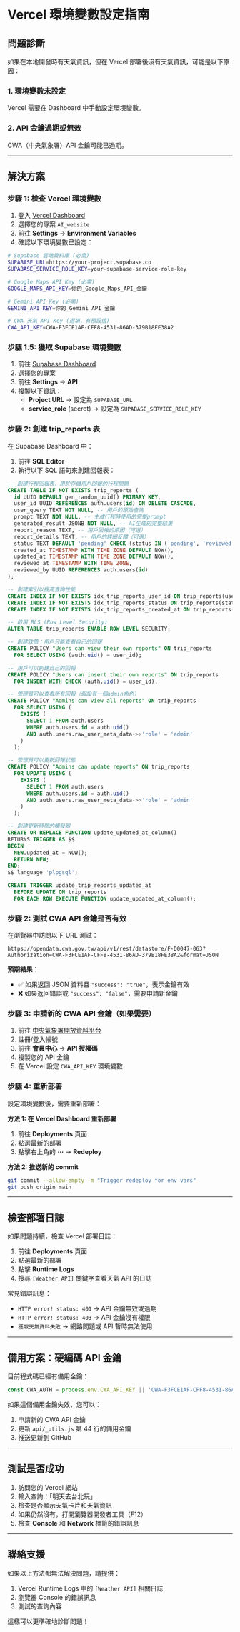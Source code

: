 # Vercel 環境變數設定指南

## 問題診斷
如果在本地開發時有天氣資訊，但在 Vercel 部署後沒有天氣資訊，可能是以下原因：

### 1. 環境變數未設定
Vercel 需要在 Dashboard 中手動設定環境變數。

### 2. API 金鑰過期或無效
CWA（中央氣象署）API 金鑰可能已過期。

---

## 解決方案

### 步驟 1: 檢查 Vercel 環境變數

1. 登入 [Vercel Dashboard](https://vercel.com/dashboard)
2. 選擇您的專案 `AI_website`
3. 前往 **Settings** → **Environment Variables**
4. 確認以下環境變數已設定：

```bash
# Supabase 雲端資料庫 (必需)
SUPABASE_URL=https://your-project.supabase.co
SUPABASE_SERVICE_ROLE_KEY=your-supabase-service-role-key

# Google Maps API Key (必需)
GOOGLE_MAPS_API_KEY=你的_Google_Maps_API_金鑰

# Gemini API Key (必需)
GEMINI_API_KEY=你的_Gemini_API_金鑰

# CWA 天氣 API Key (選填，有預設值)
CWA_API_KEY=CWA-F3FCE1AF-CFF8-4531-86AD-379B18FE38A2
```

### 步驟 1.5: 獲取 Supabase 環境變數

1. 前往 [Supabase Dashboard](https://supabase.com/dashboard)
2. 選擇您的專案
3. 前往 **Settings** → **API**
4. 複製以下資訊：
   - **Project URL** → 設定為 `SUPABASE_URL`
   - **service_role** (secret) → 設定為 `SUPABASE_SERVICE_ROLE_KEY`

### 步驟 2: 創建 trip_reports 表

在 Supabase Dashboard 中：

1. 前往 **SQL Editor**
2. 執行以下 SQL 語句來創建回報表：

```sql
-- 創建行程回報表，用於存儲用戶回報的行程問題
CREATE TABLE IF NOT EXISTS trip_reports (
  id UUID DEFAULT gen_random_uuid() PRIMARY KEY,
  user_id UUID REFERENCES auth.users(id) ON DELETE CASCADE,
  user_query TEXT NOT NULL, -- 用戶的原始查詢
  prompt TEXT NOT NULL, -- 生成行程時使用的完整prompt
  generated_result JSONB NOT NULL, -- AI生成的完整結果
  report_reason TEXT, -- 用戶回報的原因（可選）
  report_details TEXT, -- 用戶的詳細反饋（可選）
  status TEXT DEFAULT 'pending' CHECK (status IN ('pending', 'reviewed', 'resolved', 'dismissed')),
  created_at TIMESTAMP WITH TIME ZONE DEFAULT NOW(),
  updated_at TIMESTAMP WITH TIME ZONE DEFAULT NOW(),
  reviewed_at TIMESTAMP WITH TIME ZONE,
  reviewed_by UUID REFERENCES auth.users(id)
);

-- 創建索引以提高查詢性能
CREATE INDEX IF NOT EXISTS idx_trip_reports_user_id ON trip_reports(user_id);
CREATE INDEX IF NOT EXISTS idx_trip_reports_status ON trip_reports(status);
CREATE INDEX IF NOT EXISTS idx_trip_reports_created_at ON trip_reports(created_at DESC);

-- 啟用 RLS (Row Level Security)
ALTER TABLE trip_reports ENABLE ROW LEVEL SECURITY;

-- 創建政策：用戶只能查看自己的回報
CREATE POLICY "Users can view their own reports" ON trip_reports
  FOR SELECT USING (auth.uid() = user_id);

-- 用戶可以創建自己的回報
CREATE POLICY "Users can insert their own reports" ON trip_reports
  FOR INSERT WITH CHECK (auth.uid() = user_id);

-- 管理員可以查看所有回報（假設有一個admin角色）
CREATE POLICY "Admins can view all reports" ON trip_reports
  FOR SELECT USING (
    EXISTS (
      SELECT 1 FROM auth.users
      WHERE auth.users.id = auth.uid()
      AND auth.users.raw_user_meta_data->>'role' = 'admin'
    )
  );

-- 管理員可以更新回報狀態
CREATE POLICY "Admins can update reports" ON trip_reports
  FOR UPDATE USING (
    EXISTS (
      SELECT 1 FROM auth.users
      WHERE auth.users.id = auth.uid()
      AND auth.users.raw_user_meta_data->>'role' = 'admin'
    )
  );

-- 創建更新時間的觸發器
CREATE OR REPLACE FUNCTION update_updated_at_column()
RETURNS TRIGGER AS $$
BEGIN
  NEW.updated_at = NOW();
  RETURN NEW;
END;
$$ language 'plpgsql';

CREATE TRIGGER update_trip_reports_updated_at
  BEFORE UPDATE ON trip_reports
  FOR EACH ROW EXECUTE FUNCTION update_updated_at_column();
```

### 步驟 2: 測試 CWA API 金鑰是否有效

在瀏覽器中訪問以下 URL 測試：

```
https://opendata.cwa.gov.tw/api/v1/rest/datastore/F-D0047-063?Authorization=CWA-F3FCE1AF-CFF8-4531-86AD-379B18FE38A2&format=JSON
```

**預期結果**：
- ✅ 如果返回 JSON 資料且 `"success": "true"`，表示金鑰有效
- ❌ 如果返回錯誤或 `"success": "false"`，需要申請新金鑰

### 步驟 3: 申請新的 CWA API 金鑰（如果需要）

1. 前往 [中央氣象署開放資料平台](https://opendata.cwa.gov.tw/index)
2. 註冊/登入帳號
3. 前往 **會員中心** → **API 授權碼**
4. 複製您的 API 金鑰
5. 在 Vercel 設定 `CWA_API_KEY` 環境變數

### 步驟 4: 重新部署

設定環境變數後，需要重新部署：

**方法 1: 在 Vercel Dashboard 重新部署**
1. 前往 **Deployments** 頁面
2. 點選最新的部署
3. 點擊右上角的 **⋯** → **Redeploy**

**方法 2: 推送新的 commit**
```bash
git commit --allow-empty -m "Trigger redeploy for env vars"
git push origin main
```

---

## 檢查部署日誌

如果問題持續，檢查 Vercel 部署日誌：

1. 前往 **Deployments** 頁面
2. 點選最新的部署
3. 點擊 **Runtime Logs**
4. 搜尋 `[Weather API]` 關鍵字查看天氣 API 的日誌

常見錯誤訊息：
- `HTTP error! status: 401` → API 金鑰無效或過期
- `HTTP error! status: 403` → API 金鑰沒有權限
- `獲取天氣資料失敗` → 網路問題或 API 暫時無法使用

---

## 備用方案：硬編碼 API 金鑰

目前程式碼已經有備用金鑰：
```javascript
const CWA_AUTH = process.env.CWA_API_KEY || 'CWA-F3FCE1AF-CFF8-4531-86AD-379B18FE38A2';
```

如果這個備用金鑰失效，您可以：
1. 申請新的 CWA API 金鑰
2. 更新 `api/_utils.js` 第 44 行的備用金鑰
3. 推送更新到 GitHub

---

## 測試是否成功

1. 訪問您的 Vercel 網站
2. 輸入查詢：「明天去台北玩」
3. 檢查是否顯示天氣卡片和天氣資訊
4. 如果仍然沒有，打開瀏覽器開發者工具（F12）
5. 檢查 **Console** 和 **Network** 標籤的錯誤訊息

---

## 聯絡支援

如果以上方法都無法解決問題，請提供：
1. Vercel Runtime Logs 中的 `[Weather API]` 相關日誌
2. 瀏覽器 Console 的錯誤訊息
3. 測試的查詢內容

這樣可以更準確地診斷問題！
